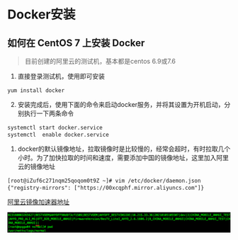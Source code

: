 # Docker安装

## 如何在 CentOS 7 上安装 Docker

> 目前创建的阿里云的测试机，基本都是centos 6.9或7.6
1. 直接登录测试机，使用即可安装
```
yum install docker
```
2. 安装完成后，使用下面的命令来启动docker服务，并将其设置为开机启动，分别执行一下两条命令
```
systemctl start docker.service
systemctl  enable docker.service
```
1. docker的默认镜像地址，拉取镜像时是比较慢的，经常会超时，有时拉取几个小时。为了加快拉取的时间和速度，需要添加中国的镜像地址，这里加入阿里云的镜像地址
```
[root@iZuf6c271nqm25qoqom0t9Z ~]# vim /etc/docker/daemon.json
{"registry-mirrors": ["https://00xcqphf.mirror.aliyuncs.com"]}
```
[阿里云镜像加速器地址](https://cr.console.aliyun.com/cn-shanghai/instances/mirrors)

![](https://github.com/hujinminghjm/myblogs/blob/main/pic/WechatIMG3500.png)